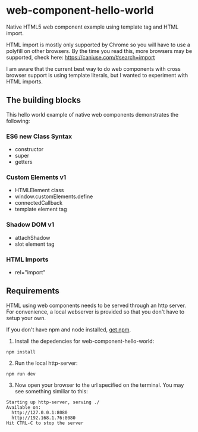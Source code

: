 # web-component-hello-world
Native HTML5 web component example using template tag and HTML import.

HTML import is mostly only supported by Chrome so you will have to use a polyfill on other browsers. By the time you read this, more browsers may be supported, check here: https://caniuse.com/#search=import

I am aware that the current best way to do web components with cross browser support is using template literals, but I wanted to experiment with HTML imports.

## The building blocks
This hello world example of native web components demonstrates the following:

### ES6 new Class Syntax 
 * constructor
 * super
 * getters

### Custom Elements v1 
 * HTMLElement class
 * window.customElements.define
 * connectedCallback
 * template element tag

### Shadow DOM v1
 * attachShadow
 * slot element tag

### HTML Imports
 * rel="import"

## Requirements
HTML using web components needs to be served through an http server. For convenience, a local webserver is provided so that you don't have to setup your own.

If you don't have npm and node installed, [get npm](https://www.npmjs.com/get-npm).

1) Install the depedencies for web-component-hello-world:

```
npm install
```

2) Run the local http-server:

```
npm run dev
```

3) Now open your browser to the url specified on the terminal. You may see something similiar to this:

```
Starting up http-server, serving ./
Available on:
  http://127.0.0.1:8080
  http://192.168.1.76:8080
Hit CTRL-C to stop the server
```
